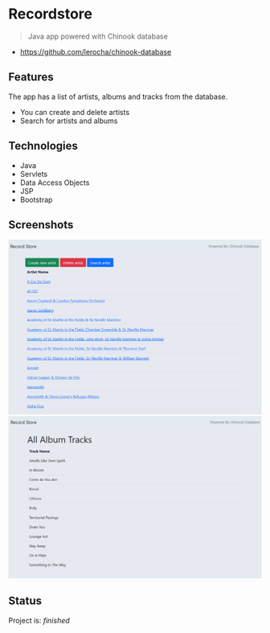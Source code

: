 # Recordstore
> Java app powered with Chinook database
* https://github.com/lerocha/chinook-database

## Features
The app has a list of artists, albums and tracks from the database. 
* You can create and delete artists
* Search for artists and albums

## Technologies
* Java
* Servlets
* Data Access Objects
* JSP
* Bootstrap

## Screenshots
![Artists screenshot](./WebContent/WEB-INF/static/images/artistlist.PNG)
![Album screenshot](./WebContent/WEB-INF/static/images/albumtracks.PNG)

## Status
Project is: _finished_
